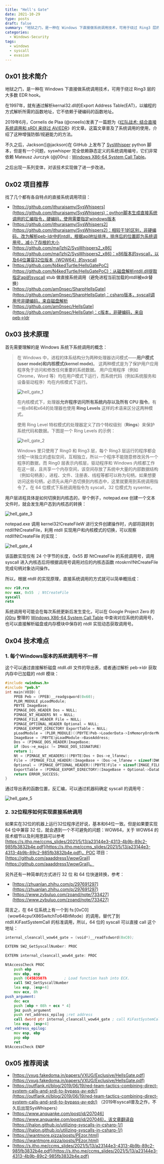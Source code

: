```yaml
---
title: "Hell's Gate"
date: 2021-10-29
type: posts
draft: false
summary: "地狱之门，是一种在 Windows 下直接做系统调用技术，可用于绕过 Ring3 层的大多数 EDR hook。随便记录一下。"
categories:
  - Windows-Security
tags:
  - windows
  - syscall
  - evasion
---
```


## 0x01 技术简介

地狱之门，是一种在 Windows 下直接做系统调用技术，可用于绕过 Ring3 层的大多数 EDR hook。

在1997年，就有通过解析kernal32.dll的Export Address Table(EAT)，以编程的方式解析所需的函数地址，它不依赖于硬编码的函数地址。

2019年6月，Cornelis de Plaa (@cneelis)发表了一篇题为《[红队战术: 结合直接系统调用和 sRDI 来绕过 AV/EDR](https://outflank.nl/blog/2019/06/19/red-team-tactics-combining-direct-system-calls-and-srdi-to-bypass-av-edr/)》的文章。这篇文章普及了系统调用的使用，介绍了这种增强防御/规避能力的方法。

不久之后，Jackson([@jackson)在 GitHub 上发布了 [SysWhisper](https://github.com/jthuraisamy/SysWhispers) python 脚本，但是有一个问题，syswhisper 完全依赖静态定义的系统调用编号，它们非常依赖 Mateusz Jurczyk (@j00ru) : [Windows X86-64 System Call Table](https://j00ru.vexillium.org/syscalls/nt/64/)。

之后出现一系列变体，对该技术实现做了进一步改进。

## 0x02 项目推荐

找了几个都有各自特点的直接系统调用项目：

- [https://github.com/jthuraisamy/SysWhispers](https://github.com/jthuraisamy/SysWhispers)：python脚本生成直接系统调用的汇编指令，硬编码，使用需要指定windows版本
- [https://github.com/jthuraisamy/SysWhispers2](https://github.com/jthuraisamy/SysWhispers2)：相较于1的区别，非硬编码，改为解析peb-ldr中的ntdll，根据api地址排序，排序后的位置即为系统调用号，减小了存根的大小
- [https://github.com/mai1zhi2/SysWhispers2_x86](https://github.com/mai1zhi2/SysWhispers2_x86)：x86版本的syscall，以及64位兼容32位版本（WOW64）的syscall
- [https://github.com/N4kedTurtle/HellsGatePoC](https://github.com/N4kedTurtle/HellsGatePoC)：从磁盘解析ntdll.dll提取指定api的syscall stub 做直接系统调用（避免进程当前加载的ntdll被edr替换）
- [https://github.com/am0nsec/SharpHellsGate](https://github.com/am0nsec/SharpHellsGate)：csharp版本，syscall调用号非硬编码，来自磁盘解析
- [https://github.com/am0nsec/HellsGate](https://github.com/am0nsec/HellsGate)：c版本，非硬编码，来自peb→ldr

## 0x03 技术原理

首先需要理解的是 Windows 系统下系统调用的概念：

> 在 Windows 中，进程的体系结构分为两种处理器访问模式——**用户模式(user mode)**和**内核模式(kernel mode)**。 这两种模式是为了保护用户应用程序免于访问和修改任何重要的系统数据。 用户应用程序（例如 Chrome，Word 等）均在用户模式下运行，而系统代码（例如系统服务和设备驱动程序）均在内核模式下运行。
>
> ![hell_gate_1](hell_gate_1.png)
>
> 在内核模式下，处理器**允许程序访问所有系统内存以及所有 CPU 指令**。有一些x86和x64的处理器也使用 **Ring Levels** 这样的术语来区分这两种模式。
>
> 使用 Ring Level 特权模式的处理器定义了四个特权级别（**Rings**）来保护系统代码和数据。下图是一个 Ring Levels 的示例：
>
> ![hell_gate_2](hell_gate_2.png)
>
> Windows 里只使用了 Ring0 和 Ring3 层，每个 Ring3 层运行的程序都会分配一块独立的虚拟空间，互相独立，所以一个程序不能随意修改另外一个程序的数据，而 Ring0 层表示内核层，驱动程序和 Windows 内核都工作在这一层，且共享一个内存空间，该空间存放了系统中大量的内部数据结构（例如句柄表），进程、文件、注册表、线程等都可以称为句柄，如果想要访问这些句柄，必须先从用户态切换到内核态中，这里就要用到系统调用指令了。在 64 位模式下系统调用指令为 syscall，32 位模式为 sysenter。

用户层进程具体是如何切换到内核态的，举个例子，notepad.exe 创建一个文本文件时，就会发生用户态到内核态的转换：

![hell_gate_3](hell_gate_3.jpg)

notepad.exe 调用 kernel32!CreateFileW 进行文件创建操作时，内部将跳转到 ntdll!NtCreateFile，利用 ntdll 实现用户和内核模式的切换，可以观察 ntdll!NtCreateFile 的实现：

![hell_gate_4](hell_gate_4.png)

该函数实现仅有 24 个字节的长度，0x55 即 NtCreateFile 的系统调用号，调用 syscall 进入内核态后将根据调用号调用对应的内核态函数 ntoskrnl!NtCreateFile 完成句柄对象访问操作。

所以，根据 ntdll 的实现原理，直接系统调用的方式就可以简单概括成：

```asm
mov r10,rcx
mov eax, 0x55  ; NtCreateFile
syscall
retn
```

系统调用号可能会在每次系统更新后发生变化，可以在 Google Project Zero 的 [j00ru](https://twitter.com/j00ru) 整理的 [Windows X86-64 System Call Table](https://j00ru.vexillium.org/syscalls/nt/64/) 中查询对应系统的调用号，也可以直接解析磁盘或内存模块中保存的 ntdll 实现动态获取调用号。

## 0x04 技术难点

### 1. 每个Windows版本的系统调用号不一样

这个可以通过直接解析磁盘 ntdll.dll 文件的导出表，或者通过解析 peb→ldr 获取内存中已加载的 ntdll 模块：

```cpp
#include <windows.h>
#include "peb.h"
int main(VOID) {
    PPEB Peb = (PPEB)__readgsqword(0x60);
    PLDR_MODULE pLoadModule;
    PBYTE ImageBase;
    PIMAGE_DOS_HEADER Dos = NULL;
    PIMAGE_NT_HEADERS Nt = NULL;
    PIMAGE_FILE_HEADER File = NULL;
    PIMAGE_OPTIONAL_HEADER Optional = NULL;
    PIMAGE_EXPORT_DIRECTORY ExportTable = NULL;
    pLoadModule = (PLDR_MODULE)((PBYTE)Peb->LoaderData->InMemoryOrderModuleList.Flink->Flink - 16);
    ImageBase = (PBYTE)pLoadModule->BaseAddress;
    Dos = (PIMAGE_DOS_HEADER)ImageBase;
    if (Dos->e_magic != IMAGE_DOS_SIGNATURE)
    return 1;
    Nt = (PIMAGE_NT_HEADERS)((PBYTE)Dos + Dos->e_lfanew);
    File = (PIMAGE_FILE_HEADER)(ImageBase + (Dos->e_lfanew + sizeof(DWORD));
    Optional = (PIMAGE_OPTIONAL_HEADER)((PBYTE)File + sizeof(IMAGE_FILE_HEADER));
    ExportTable = (PIMAGE_EXPORT_DIRECTORY)(ImageBase + Optional->DataDirectory[0].VirtualAddress);
    return ERROR_SUCCESS;
}
```

通过导出表的函数位置，反汇编，可以通过机器码确定 syscall 的调用号：

![hell_gate_5](hell_gate_5.png)

### 2. 32位程序如何实现直接系统调用

如果实在32位的机器上运行32位程序还好说，基本和64位一致。但是如果要实现 64 位中兼容 32 位，就会遇到一个不可避免的问题：WOW64，关于 WOW64 的技术细节以及利用思路可以参考 [https://s.itho.me/ccms_slides/2021/5/13/a23144e3-4313-4b9b-89c2-985fb3832b4e.pdf](https://s.itho.me/ccms_slides/2021/5/13/a23144e3-4313-4b9b-89c2-985fb3832b4e.pdf)，POC 项目：[https://github.com/aaaddress1/wowGrail](https://github.com/aaaddress1/wowGrail)。

另外还有一种简单的方式进行 32 位 和 64 位快速转换，参考：

- [https://zhuanlan.zhihu.com/p/297691297](https://zhuanlan.zhihu.com/p/297691297)
- [https://www.zybuluo.com/zoand/note/733427](https://www.zybuluo.com/zoand/note/733427)

简言之，在 64 位系统上有一个到 fs:[0xC0]（wow64cpu!X86SwitchTo64BitMode）的调用，替代了到 ntdll.KiFastSystemCall 的标准调用，所以，64 位的 syscall 可以直接 call 这个地址：

```asm
internal_cleancall_wow64_gate = (void*)__readfsdword(0xC0);
 
EXTERN SW2_GetSyscallNumber: PROC
 
EXTERN internal_cleancall_wow64_gate: PROC
 
NtAccessCheck PROC
    push ebp
    mov ebp, esp
    push 0C45B3507h        ; Load function hash into ECX.
    call SW2_GetSyscallNumber
    lea esp, [esp+4]
    mov ecx, 8h
push_argument:
    dec ecx
    push [ebp + 08h + ecx * 4]
    jnz push_argument
    push ret_address_epilog ;ret address
    call dword ptr internal_cleancall_wow64_gate ; call KiFastSystemCall
    lea esp, [esp+4]
ret_address_epilog:
    mov esp, ebp
    pop ebp
    ret
NtAccessCheck ENDP
```

## 0x05 推荐阅读

- [https://vxug.fakedoma.in/papers/VXUG/Exclusive/HellsGate.pdf](https://vxug.fakedoma.in/papers/VXUG/Exclusive/HellsGate.pdf)
- [https://outflank.nl/blog/2019/06/19/red-team-tactics-combining-direct-system-calls-and-srdi-to-bypass-av-edr/](https://outflank.nl/blog/2019/06/19/red-team-tactics-combining-direct-system-calls-and-srdi-to-bypass-av-edr/) （2019年syscall普及之作，不久后出现SysWhispers）
- [https://www.anquanke.com/post/id/207046](https://www.anquanke.com/post/id/207046)，该文章翻译自 [https://jhalon.github.io/utilizing-syscalls-in-csharp-1/](https://jhalon.github.io/utilizing-syscalls-in-csharp-1/)
- [https://iwantmore.pizza/posts/PEzor.html](https://iwantmore.pizza/posts/PEzor.html)
- [https://s.itho.me/ccms_slides/2021/5/13/a23144e3-4313-4b9b-89c2-985fb3832b4e.pdf](https://s.itho.me/ccms_slides/2021/5/13/a23144e3-4313-4b9b-89c2-985fb3832b4e.pdf)
